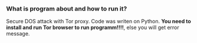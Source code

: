 ### What is program about and how to run it?
Secure DOS attack with Tor proxy. Code was writen on Python. **You need to install and run Tor browser to run programm!!!!**, else you will get error message. 
